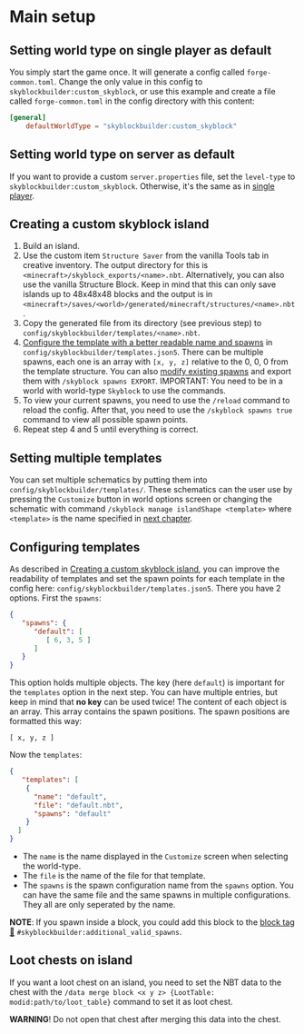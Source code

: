 # Main setup
## Setting world type on single player as default
You simply start the game once. It will generate a config called `forge-common.toml`. Change the only value in this
config to `skyblockbuilder:custom_skyblock`, or use this example and create a file called `forge-common.toml` in the
config directory with this content:
```toml
[general]
	defaultWorldType = "skyblockbuilder:custom_skyblock"
```

## Setting world type on server as default
If you want to provide a custom `server.properties` file, set the `level-type` to `skyblockbuilder:custom_skyblock`.
Otherwise, it's the same as in [single player](#setting-world-type-on-single-player-as-default).

## Creating a custom skyblock island
1. Build an island.
2. Use the custom item `Structure Saver` from the vanilla Tools tab in creative inventory. The output directory for this
   is `<minecraft>/skyblock_exports/<name>.nbt`.
   Alternatively, you can also use the vanilla Structure Block. Keep in mind that this can only save islands up to 
   48x48x48 blocks and the output is in `<minecraft>/saves/<world>/generated/minecraft/structures/<name>.nbt`.
3. Copy the generated file from its directory (see previous step) to `config/skyblockbuilder/templates/<name>.nbt`.
4. [Configure the template with a better readable name and spawns](#configuring-templates) in 
   `config/skyblockbuilder/templates.json5`. There can be multiple spawns, each one is an array with `[x, y, z]` 
   relative to the 0, 0, 0 from the template structure. You can also [modify existing spawns](../user/user.md#modify-spawns) and export
   them with `/skyblock spawns EXPORT`.
   IMPORTANT: You need to be in a world with world-type `Skyblock` to use the commands.
5. To view your current spawns, you need to use the `/reload` command to reload the config. After that, you need to use
   the `/skyblock spawns true` command to view all possible spawn points.
6. Repeat step 4 and 5 until everything is correct.

## Setting multiple templates
You can set multiple schematics by putting them into `config/skyblockbuilder/templates/`. These schematics can the user 
use by pressing the `Customize` button in world options screen or changing the schematic with command 
`/skyblock manage islandShape <template>` where `<template>` is the name specified in 
[next chapter](#configuring-templates).

## Configuring templates
As described in [Creating a custom skyblock island](#creating-a-custom-skyblock-island), you can improve the readability
of templates and set the spawn points for each template in the config here: `config/skyblockbuilder/templates.json5`.
There you have 2 options. First the `spawns`:
```json
{
   "spawns": {
      "default": [
         [ 6, 3, 5 ]
      ]
   }
}
```
This option holds multiple objects. The key (here `default`) is important for the `templates` option in the next step.
You can have multiple entries, but keep in mind that **no key** can be used twice! The content of each object is an
array. This array contains the spawn positions. The spawn positions are formatted this way:
```
[ x, y, z ]
```

Now the `templates`:
```json
{
   "templates": [
    {
      "name": "default",
      "file": "default.nbt",
      "spawns": "default"
    }
  ]
}
```

- The `name` is the name displayed in the `Customize` screen when selecting the world-type.
- The `file` is the name of the file for that template.
- The `spawns` is the spawn configuration name from the `spawns` option.
You can have the same file and the same spawns in multiple configurations. They all are only seperated by the name.

**NOTE**: If you spawn inside a block, you could add this block to the 
[block tag 🔗](https://minecraft.fandom.com/wiki/Tutorials/Creating_a_data_pack#Tags) 
`#skyblockbuilder:additional_valid_spawns`.

## Loot chests on island
If you want a loot chest on an island, you need to set the NBT data to the chest with the `/data merge block <x y z>
{LootTable: modid:path/to/loot_table}` command to set it as loot chest.

**WARNING**! Do not open that chest after merging this data into the chest.
